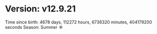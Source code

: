 # Version: v12.9.21
Time since birth: 4678 days, 112272 hours, 6736320 minutes, 404179200 seconds
Season: Summer ☀️
